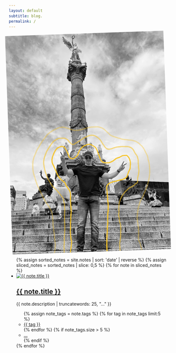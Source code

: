 ```yaml
---
layout: default
subtitle: blog.
permalink: /
---
```

<div class="pt2 pt3-l pb2 ph3 ph0-l center">

 <!-- <div class="flex flex-wrap bg-light-gray shadow-4 pa4 lh-copy f4 br2 mv4 w-third-l w-two-thirds-m center">
 <div class="flex flex-wrap bg-light-gray shadow-4 pa4 lh-copy f4 br2 mv4 center">
  <a href="/about" class="db overflow-hidden">
   <img class="w-auto h-auto mw-100 mw-90-ns mw-80-l note-image image-container" style="transform:rotate(-2deg)" src="assets/alan.jpg">
  </a>-->

<div class="bg-light-gray shadow-4 br2 mv4 center w-90 w-80-m w-60-l mw6">
  <div class="aspect-ratio aspect-ratio--3x4">
    <div class="aspect-ratio--object flex items-center justify-center pa3">
      <a href="/about" class="db w-100 h-100">
        <img class="w-100 h-100 object-cover" style="transform:rotate(-2deg);" src="assets/alan.jpg" alt="Alan">
      </a>
    </div>
  </div>
</div>
<!--<div class="w-75-l pl4-l">
    <strong class="f3">Hi, I'm Tom Critchlow 👋</strong>
    <br><br>
    I'm based in Brooklyn, NY and work as an independent consultant.
    <br><br>
    Welcome to my digital garden 🌱-->
  
</div>
<main class="mw7 center">
  <ul class="list pl0">
    {% assign sorted_notes = site.notes | sort: 'date' | reverse %}
    {% assign sliced_notes = sorted_notes | slice: 0,5 %}
    {% for note in sliced_notes %}
     <li class="pa3 pa4-ns mb3">
       <a href="{{ note.url }}" class="db overflow-hidden image-container">
         <img src="{{ note.image }}" alt="{{ note.title }}" class="w-100 mb2 note-image">
       </a>
       <h2 class="f4 f3-ns"><a class="link dim dark-gray" href="{{ note.url }}">{{ note.title }}</a></h2>
       <p class="measure-max lh-copy f6 dark-gray tj-ns">{{ note.description | truncatewords: 25, "..." }}</p>
           <ul class="list pl0 flex flex-wrap">
             {% assign note_tags = note.tags %}
             {% for tag in note_tags limit:5 %}
               <li class="mr2 mb2">
                 <a href="/tags/{{ tag | slugify }}" class="tag">{{ tag }}</a>
               </li>
             {% endfor %}
             {% if note_tags.size > 5 %}
               <li class="mr2 mb2"><a href="{{ note.url }}" class="tag">...</a></li>
             {% endif %}
           </ul>
         </li>
      {% endfor %}
    </ul>
  </main>
